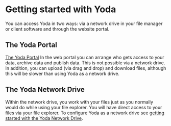 # Getting started with Yoda
You can access Yoda in two ways: via a network drive in your file manager or client software and through the website portal.

## The Yoda Portal
[The Yoda Portal](getting-started-portal.html) In the web portal you can arrange who gets access to your data, archive data and publish data. This is not possible via a network drive. In addition, you can upload (via drag and drop) and download files, although this will be slower than using Yoda as a network drive.

## The Yoda Network Drive
Within the network drive, you work with your files just as you normally would do while using your file explorer. 
You will have direct access to your files via your file explorer. 
To configure Yoda as a network drive see [getting started with the Yoda Network Drive](getting-started-drive.html).
